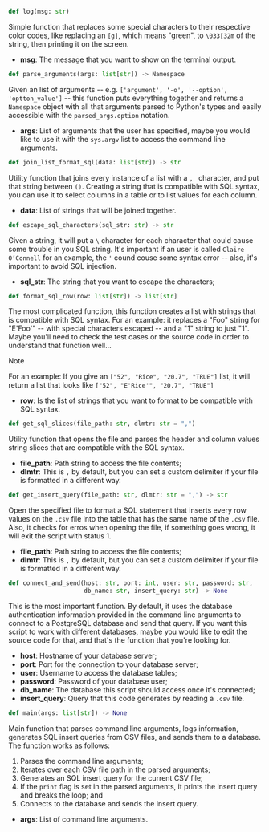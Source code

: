 ```python
def log(msg: str)
```

Simple function that replaces some special characters to their
respective color codes, like replacing an `[g]`, which means "green", to
`\033[32m` of the string, then printing it on the screen.

+ **msg**: The message that you want to show on the terminal output.



```python
def parse_arguments(args: list[str]) -> Namespace
```

Given an list of arguments -- e.g. `['argument', '-o', '--option',
'optton_value']` -- this function puts everything together and returns a
`Namespace` object with all that arguments parsed to Python's types and
easily accessible with the `parsed_args.option` notation.

+ **args**: List of arguments that the user has specified, maybe you would
            like to use it with the `sys.argv` list to access the command
            line arguments.



```python
def join_list_format_sql(data: list[str]) -> str
```

Utility function that joins every instance of a list with a `, `
character, and put that string between `()`. Creating a string that is
compatible with SQL syntax, you can use it to select columns in a table or
to list values for each column.

+ **data**: List of strings that will be joined together.



```python
def escape_sql_characters(sql_str: str) -> str
```

Given a string, it will put a `\` character for each character that
could cause some trouble in you SQL string. It's important if an user is
called `Claire O’Connell` for an example, the `'` cound couse some syntax
error -- also, it's important to avoid SQL injection.

+ **sql_str**: The string that you want to escape the characters;



```python
def format_sql_row(row: list[str]) -> list[str]
```

The most complicated function, this function creates a list with
strings that is compatible with SQL syntax. For an example: it replaces a
"Foo" string for "E'Foo'" -- with special characters escaped -- and a "1"
string to just "1". Maybe you'll need to check the test cases or the source
code in order to understand that function well...

> [!NOTE]
> For an example: If you give an `["52", "Rice", "20.7", "TRUE"]` list, it
> will return a list that looks like `["52", "E'Rice'", "20.7", "TRUE"]`

+ **row**: Is the list of strings that you want to format to be compatible
           with SQL syntax.



```python
def get_sql_slices(file_path: str, dlmtr: str = ",")
```

Utility function that opens the file and parses the header and column
values string slices that are compatible with the SQL syntax.
+ **file_path**: Path string to access the file contents;
+ **dlmtr**: This is `,` by default, but you can set a custom delimiter if
             your file is formatted in a different way.



```python
def get_insert_query(file_path: str, dlmtr: str = ",") -> str
```

Open the specified file to format a SQL statement that inserts every
row values on the `.csv` file into the table that has the same name of the
`.csv` file. Also, it checks for erros when opening the file, if something
goes wrong, it will exit the script with status 1.

+ **file_path**: Path string to access the file contents;
+ **dlmtr**: This is `,` by default, but you can set a custom delimiter if
             your file is formatted in a different way.



```python
def connect_and_send(host: str, port: int, user: str, password: str,
                     db_name: str, insert_query: str) -> None
```

This is the most important function. By default, it uses the database
authentication information provided in the command line arguments to
connect to a PostgreSQL database and send that query. If you want this
script to work with different databases, maybe you would like to edit the
source code for that, and that's the function that you're looking for.

+ **host**: Hostname of your database server;
+ **port**: Port for the connection to your database server;
+ **user**: Username to access the database tables;
+ **password**: Password of your database user;
+ **db_name**: The database this script should access once it's connected;
+ **insert_query**: Query that this code generates by reading a `.csv`
                    file.



```python
def main(args: list[str]) -> None
```

Main function that parses command line arguments, logs information,
generates SQL insert queries from CSV files, and sends them to a database.
The function works as follows:

1. Parses the command line arguments;
1. Iterates over each CSV file path in the parsed arguments;
1. Generates an SQL insert query for the current CSV file;
1. If the `print` flag is set in the parsed arguments, it prints the insert
   query and breaks the loop; and
1. Connects to the database and sends the insert query.

+ **args**: List of command line arguments.

